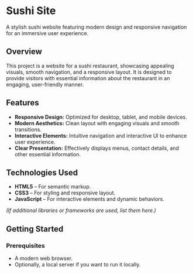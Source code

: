 # Sushi Site

A stylish sushi website featuring modern design and responsive navigation for an immersive user experience.

## Overview

This project is a website for a sushi restaurant, showcasing appealing visuals, smooth navigation, and a responsive layout. It is designed to provide visitors with essential information about the restaurant in an engaging, user-friendly manner.

## Features

- **Responsive Design:** Optimized for desktop, tablet, and mobile devices.
- **Modern Aesthetics:** Clean layout with engaging visuals and smooth transitions.
- **Interactive Elements:** Intuitive navigation and interactive UI to enhance user experience.
- **Clear Presentation:** Effectively displays menus, contact details, and other essential information.

## Technologies Used

- **HTML5** – For semantic markup.
- **CSS3** – For styling and responsive layout.
- **JavaScript** – For interactive elements and dynamic behaviors.

*(If additional libraries or frameworks are used, list them here.)*

## Getting Started

### Prerequisites

- A modern web browser.
- Optionally, a local server if you want to run it locally.

